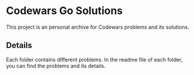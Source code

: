 # Codewars Go Solutions

This project is an personal archive for Codewars problems and its solutions.


## Details

Each folder contains different problems. In the readme file of each folder, you can find the problems and its details.
